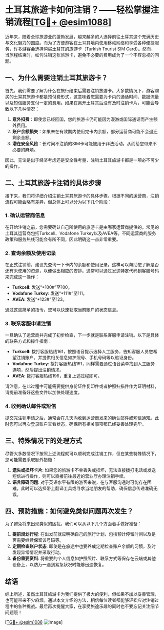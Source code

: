 # 土耳其旅遊卡如何注销？——轻松掌握注销流程[[TG💪+ @esim1088](https://t.me/s/esim1088)]

近年来，随着全球旅游业的蓬勃发展，越来越多的人选择前往土耳其这个充满历史与文化魅力的国度。而为了方便游客在土耳其境内使用移动网络和享受各种便捷服务，许多游客会选择购买土耳其的旅游卡（Turkish Tourist SIM Card）。然而，当旅程结束时，如何注销这张旅游卡，避免不必要的费用成为了一个不容忽视的问题。

## 一、为什么需要注销土耳其旅游卡？

首先，我们需要了解为什么在旅行结束后需要注销旅游卡。大多数情况下，游客购买的土耳其旅游卡都是预付费形式，这意味着您需要为卡内的通话时间、数据流量以及短信服务支付一定的费用。如果在离开土耳其后没有及时注销卡片，可能会导致以下几种情况：

1. **意外扣费**：即使您已经回国，您的旅游卡仍可能因为漫游或国际通话而产生额外费用。
2. **账户余额损失**：如果未在有效期内使用完卡内余额，部分运营商可能不会退还剩余金额。
3. **潜在安全风险**：长时间不注销的SIM卡可能被用于非法活动，从而给您带来不必要的麻烦。

因此，无论是出于经济考虑还是安全性考量，注销土耳其旅游卡都是一项必不可少的操作。

## 二、土耳其旅游卡注销的具体步骤

接下来，我们将详细介绍注销土耳其旅游卡的具体步骤。根据不同的运营商，注销流程可能会略有差异，但总体上可以分为以下几个阶段：

### 1. 确认运营商信息

在开始注销之前，您需要确认自己所使用的旅游卡是由哪家运营商提供的。常见的土耳其运营商包括Turkcell、Vodafone Turkey以及AVEA等。不同运营商的服务政策和服务热线可能会有所不同，因此明确这一点非常重要。

### 2. 查询余额及使用记录

在正式注销前，建议先查询一下卡内的余额和使用记录。这样可以帮助您了解是否还有未使用的资源，以便做出相应的安排。通常可以通过发送特定代码到客服号码来完成这一操作：

- **Turkcell**: 发送“*100#”至100。
- **Vodafone Turkey**: 发送“*111#”至111。
- **AVEA**: 发送“*123#”至123。

通过这些简单的指令，您可以快速获取当前账户的状态信息。

### 3. 联系客服申请注销

一旦确认了运营商并完成了初步检查，下一步就是联系客服申请注销。以下是具体的联系方式和操作指南：

- **Turkcell**: 拨打客服热线161，按照语音提示选择人工服务，告知客服人员您希望注销账户，并提供相关信息如护照号、手机号码等以验证身份。
- **Vodafone Turkey**: 拨打客服热线191，同样需要通过语音菜单找到人工服务选项，然后提出注销请求。
- **AVEA**: 拨打客服热线199，重复上述过程即可。

请注意，在此过程中可能需要提供身份证件复印件或者护照扫描件作为证明材料，请提前准备好这些文件以加快处理速度。

### 4. 收到确认邮件或短信

提交完注销申请之后，通常会在几天内收到运营商发来的确认邮件或短信通知。此时您可以再次登录账户查看状态，确保所有相关事项都已经妥善处理完毕。

## 三、特殊情况下的处理方式

尽管大多数情况下按照上述流程就可以顺利完成注销工作，但在某些特殊情况下，您可能需要采取额外措施：

1. **遗失或损坏卡片**: 如果您的旅游卡不幸丢失或损坏，无法直接拨打电话或发送短信进行操作，则可以直接前往最近的营业厅办理注销手续。
2. **语言障碍问题**: 对于英语水平有限的游客来说，在与客服沟通时可能存在困难。此时可以选择带上翻译工具或寻求当地朋友的帮助，确保信息传递准确无误。

## 四、预防措施：如何避免类似问题再次发生？

为了避免将来出现类似的困扰，我们可以从以下几个方面着手做好准备：

1. **提前规划行程**: 在出发前就应明确自己的旅行计划，包括预计停留时间以及是否需要继续保留该号码等。
2. **定期检查账户状态**: 即使是在旅途中也要养成定期检查账户余额的习惯，及时发现异常情况并采取行动。
3. **备份重要资料**: 将重要的个人信息如护照照片、联系方式等保存在云端或其他设备上，以防万一遇到紧急状况时能够迅速恢复。

## 结语

综上所述，虽然土耳其旅游卡为我们提供了极大的便利，但如果不加以妥善管理，也可能带来不少麻烦。通过本文介绍的方法，相信每位读者都能够轻松应对注销过程中的各种挑战。最后再次提醒大家，在享受旅途乐趣的同时也不要忘记关注细节问题哦！

[[TG💪+ @esim1088](https://t.me/s/esim1088) ![Image](https://i.postimg.cc/4NQfJmqS/Snipaste-2025-05-13-00-14-12.png)]